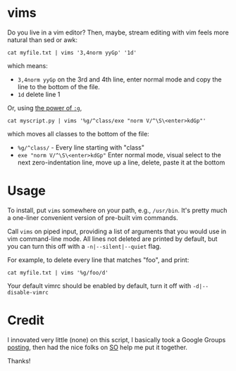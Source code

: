 # vims

Do you live in a vim editor? Then, maybe, stream
editing with vim feels more natural than
sed or awk:

```
cat myfile.txt | vims '3,4norm yyGp' '1d'
```
which means: 
 - `3,4norm yyGp` on the 3rd and 4th line, enter normal mode and
copy the line to the bottom of the file.
 - `1d` delete line 1

Or, using [the power of `:g`](http://vim.wikia.com/wiki/Power_of_g),
```
cat myscript.py | vims '%g/^class/exe "norm V/^\S\<enter>kdGp"'
```
which moves all classes to the bottom of the file:
 - `%g/^class/` - Every line starting with "class"
 - `exe "norm V/^\S\<enter>kdGp"` Enter normal mode, visual select to the next zero-indentation line, move up a line, delete, paste it at the bottom



# Usage

To install,
put `vims` somewhere on your path, e.g., `/usr/bin`. It's pretty much
a one-liner convenient version of pre-built vim commands.

Call `vims` on piped input, providing a list of arguments that you
would use in vim command-line mode. All lines not deleted are printed
by default, but you can turn this off with a `-n|--silent|--quiet` flag.

For example,
to delete every line that matches "foo", and print:

```
cat myfile.txt | vims '%g/foo/d'
```

Your default vimrc should be enabled by default, turn it off with
`-d|--disable-vimrc`

# Credit

I innovated very little (none) on this script, I basically took a Google Groups
[posting](https://groups.google.com/forum/#!msg/vim_use/NfqbCdUkDb4/Ir0faiNaFZwJ),
then had the nice folks on [SO](https://stackoverflow.com/questions/44745046/bash-pass-all-arguments-exactly-as-they-are-to-a-function-and-prepend-a-flag-on)
help me put it together.

Thanks!
